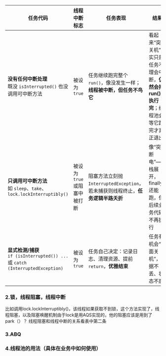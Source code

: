 | 任务代码                                                                       | 线程中断标志             | 任务表现                                                  | 结果                                                    |
| -------------------------------------------------------------------------- | ------------------ | ----------------------------------------------------- | ----------------------------------------------------- |
| **没有任何中断处理**<br>既没 `isInterrupted()` 也没调用可中断方法                             | 被设为 `true`         | 任务继续跑完整个 `run()`，像没发生一样；**线程被中断，但任务不鸟它**              | 看起来“突然关机”其实只是任务不理会中断，**仍然会把 run() 执行完**；线程池会等它跑完才真正退出 |
| **只调用可中断方法**<br>如 `sleep`、`take`、`lock.lockInterruptibly()`                | 被设为 `true` 或阻塞中被打断 | 阻塞方法立刻抛 `InterruptedException`，若未捕获则线程终止，**任务逻辑半路夭折** | 像“突然断电”——栈展开，finally 还能跑，但后续业务代码不再执行                  |
| **显式检测/捕获**<br>`if (isInterrupted()) ...` 或 `catch (InterruptedException)` | 被设为 `true`         | 任务自己决定：记录日志、清理资源、提前 `return`，**优雅结束**                 | 任务有机会“体面关机”，数据不丢、状态不腐                                 |
### 2.锁，线程阻塞，线程中断
比如调用lock.lockInterruptibly()，该线程如果获取不到锁，这个方法实现了，线程阻塞，以及阻塞唤醒机制由于lock是用AQS实现的，他的阻塞应该是用到了park（）？
线程阻塞和线程中断的关系看表中第二条

### 3.ABQ

### 4.线程池的用法（具体在业务中如何使用）
